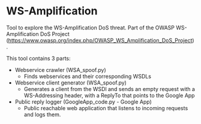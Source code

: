 WS-Amplification
================

Tool to explore the WS-Amplification DoS threat. Part of the OWASP WS-Amplification DoS Project (https://www.owasp.org/index.php/OWASP_WS_Amplification_DoS_Project).

This tool contains 3 parts:

- Webservice crawler (WSA_spoof.py)
    - Finds webservices and their corresponding WSDLs
- Webservice client generator (WSA_spoof.py)
    - Generates a client from the WSDl and sends an empty request with a WS-Addressing header, with a ReplyTo that points to the Google App
- Public reply logger (GoogleApp_code.py - Google App)
    - Public reachable web application that listens to incoming requests and logs them.









